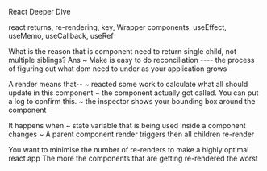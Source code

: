 React Deeper Dive

react returns, re-rendering, key, Wrapper components, useEffect, useMemo, useCallback, useRef


What is the reason that is component need to return single child, not multiple siblings?
Ans ~ Make is easy to do reconciliation ----  the process of figuring out what dom need to under as your application grows




A render means that--
~ reacted some work to calculate what all should update in this component
~ the component actually got called. You can put a log to confirm this.
~ the inspector shows your bounding box around the component

It happens when
~ state variable that is being used inside a component changes
~ A parent component render triggers then all children re-render

You want to minimise the number of re-renders to make a highly optimal react app
The more the components that are getting re-rendered the worst